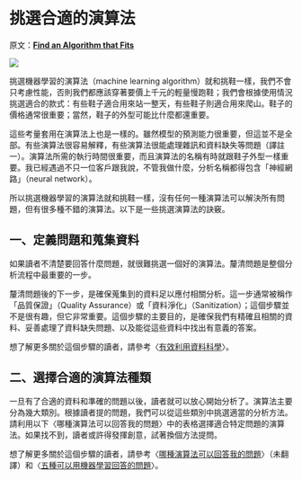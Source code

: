 # 挑選合適的演算法

原文：[**Find an Algorithm that Fits**](https://brohrer.github.io/find_the_right_algorithm.html)

![](https://brohrer.github.io/images/shoes.jpg)

挑選機器學習的演算法（machine learning algorithm）就和挑鞋一樣，我們不會只考慮性能，否則我們都應該穿著要價上千元的輕量慢跑鞋；我們會根據使用情況挑選適合的款式：有些鞋子適合用來站一整天，有些鞋子則適合用來爬山。鞋子的價格通常很重要；當然，鞋子的外型可能比什麼都還重要。

這些考量套用在演算法上也是一樣的。雖然模型的預測能力很重要，但這並不是全部。有些演算法很容易解釋，有些演算法很能處理雜訊和資料缺失等問題（譯註一）。演算法所需的執行時間很重要，而且演算法的名稱有時就跟鞋子外型一樣重要。我已經遇過不只一位客戶跟我說，不管我做什麼，分析名稱都得包含「神經網路」（neural network）。

所以挑選機器學習的演算法就和挑鞋一樣，沒有任何一種演算法可以解決所有問題，但有很多種不錯的演算法。以下是一些挑選演算法的訣竅。

## 一、定義問題和蒐集資料

如果讀者不清楚要回答什麼問題，就很難挑選一個好的演算法。釐清問題是整個分析流程中最重要的一步。

釐清問題後的下一步，是確保蒐集到的資料足以應付相關分析。這一步通常被稱作「品質保證」（Quality Assurance）或「資料淨化」（Sanitization）；這個步驟並不是很有趣，但它非常重要。這個步驟的主要目的，是確保我們有精確且相關的資料、妥善處理了資料缺失問題、以及能從這些資料中找出有意義的答案。

想了解更多關於這個步驟的讀者，請參考〈[有效利用資料科學](../using_data/make_data_science_work_for_you.md)〉。

## 二、選擇合適的演算法種類

一旦有了合適的資料和準確的問題以後，讀者就可以放心開始分析了。演算法主要分為幾大類別。根據讀者提的問題，我們可以從這些類別中挑選適當的分析方法。請利用以下〈哪種演算法可以回答我的問題〉中的表格選擇適合特定問題的演算法。如果找不到，讀者或許得發揮創意，試著換個方法提問。

想了解更多關於這個步驟的讀者，請參考〈[哪種演算法可以回答我的問題](https://blogs.technet.microsoft.com/machinelearning/2015/09/01/which-algorithm-family-can-answer-my-question/)〉（未翻譯）和〈[五種可以用機器學習回答的問題](../using_machine_learning/five_questions_data_science_answers.md)〉。


